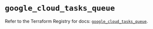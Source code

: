 # `google_cloud_tasks_queue`

Refer to the Terraform Registry for docs: [`google_cloud_tasks_queue`](https://registry.terraform.io/providers/hashicorp/google-beta/6.18.1/docs/resources/google_cloud_tasks_queue).
